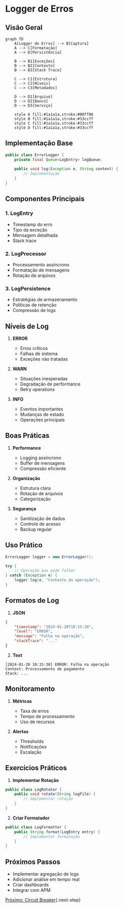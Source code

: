 # Logger de Erros

## Visão Geral

```mermaid
graph TD
    A[Logger de Erros] --> B[Captura]
    A --> C[Formatação]
    A --> D[Persistência]
    
    B --> B1[Exceções]
    B --> B2[Contexto]
    B --> B3[Stack Trace]
    
    C --> C1[Estrutura]
    C --> C2[Níveis]
    C --> C3[Metadados]
    
    D --> D1[Arquivo]
    D --> D2[Banco]
    D --> D3[Serviço]
    
    style A fill:#1a1a1a,stroke:#00ff00
    style B fill:#1a1a1a,stroke:#33ccff
    style C fill:#1a1a1a,stroke:#33ccff
    style D fill:#1a1a1a,stroke:#33ccff
```

## Implementação Base

```java
public class ErrorLogger {
    private final Queue<LogEntry> logQueue;
    
    public void log(Exception e, String context) {
        // Implementação
    }
}
```

## Componentes Principais

### 1. LogEntry
- Timestamp do erro
- Tipo da exceção
- Mensagem detalhada
- Stack trace

### 2. LogProcessor
- Processamento assíncrono
- Formatação de mensagens
- Rotação de arquivos

### 3. LogPersistence
- Estratégias de armazenamento
- Políticas de retenção
- Compressão de logs

## Níveis de Log

1. **ERROR**
   - Erros críticos
   - Falhas de sistema
   - Exceções não tratadas

2. **WARN**
   - Situações inesperadas
   - Degradação de performance
   - Retry operations

3. **INFO**
   - Eventos importantes
   - Mudanças de estado
   - Operações principais

## Boas Práticas

1. **Performance**
   - Logging assíncrono
   - Buffer de mensagens
   - Compressão eficiente

2. **Organização**
   - Estrutura clara
   - Rotação de arquivos
   - Categorização

3. **Segurança**
   - Sanitização de dados
   - Controle de acesso
   - Backup regular

## Uso Prático

```java
ErrorLogger logger = new ErrorLogger();

try {
    // Operação que pode falhar
} catch (Exception e) {
    logger.log(e, "Contexto da operação");
}
```

## Formatos de Log

1. **JSON**
```json
{
    "timestamp": "2024-01-20T10:15:30",
    "level": "ERROR",
    "message": "Falha na operação",
    "stackTrace": "..."
}
```

2. **Text**
```text
[2024-01-20 10:15:30] ERROR: Falha na operação
Context: Processamento de pagamento
Stack: ...
```

## Monitoramento

1. **Métricas**
   - Taxa de erros
   - Tempo de processamento
   - Uso de recursos

2. **Alertas**
   - Thresholds
   - Notificações
   - Escalação

## Exercícios Práticos

1. **Implementar Rotação**
```java
public class LogRotator {
    public void rotate(String logFile) {
        // Implementar rotação
    }
}
```

2. **Criar Formatador**
```java
public class LogFormatter {
    public String format(LogEntry entry) {
        // Implementar formatação
    }
}
```

## Próximos Passos
- Implementar agregação de logs
- Adicionar análise em tempo real
- Criar dashboards
- Integrar com APM

[Próximo: Circuit Breaker](circuit-breaker.md){.next-step}